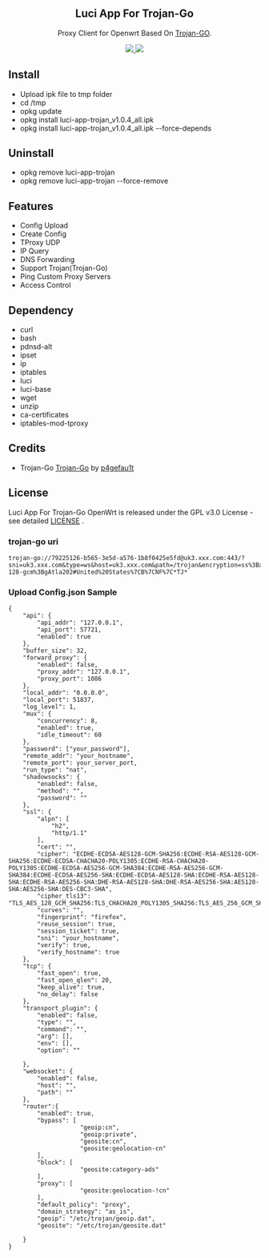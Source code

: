 <h2 align="center">
  <br>Luci App For Trojan-Go <br>
</h2>
  <p align="center">
	Proxy Client for Openwrt Based On <a href="https://github.com/p4gefau1t/trojan-go" target="_blank">Trojan-GO</a>.
  </p>
  <p align="center">
  <a target="_blank" href="https://github.com/frainzy1477/luci-app-trojan/releases/tag/v1.0.4">
    <img src="https://img.shields.io/badge/Luci%20App%20For%20TrojanGo-v1.0.4-blue.svg"> 	  
  </a>
  <a href="https://github.com/frainzy1477/luci-app-trojan/releases" target="_blank">
        <img src="https://img.shields.io/github/downloads/frainzy1477/luci-app-trojan/total.svg?style=flat-square"/>
   </a>
  </p>

  
 ## Install
- Upload ipk file to tmp folder
- cd /tmp
- opkg update
- opkg install luci-app-trojan_v1.0.4_all.ipk  
- opkg install luci-app-trojan_v1.0.4_all.ipk --force-depends

 ## Uninstall
- opkg remove luci-app-trojan 
- opkg remove luci-app-trojan --force-remove

## Features
- Config Upload
- Create Config
- TProxy UDP
- IP Query
- DNS Forwarding
- Support Trojan(Trojan-Go)
- Ping Custom Proxy Servers
- Access Control


## Dependency
- curl
- bash
- pdnsd-alt
- ipset
- ip
- iptables
- luci
- luci-base
- wget
- unzip
- ca-certificates
- iptables-mod-tproxy

## Credits
* Trojan-Go [Trojan-Go](https://github.com/p4gefau1t/trojan-go) by [p4gefau1t](https://github.com/p4gefau1t)

## License  
Luci App For Trojan-Go OpenWrt is released under the GPL v3.0 License - see detailed [LICENSE](https://github.com/frainzy1477/luci-app-trojan/blob/master/LICENSE) .

### trojan-go uri
```
trojan-go://79225126-b565-3e5d-a576-1b8f0425e5fd@uk3.xxx.com:443/?sni=uk3.xxx.com&type=ws&host=uk3.xxx.com&path=/trojan&encryption=ss%3Baes-128-gcm%3BgAtla202#United%20States%7CB%7CNF%7C*TJ*
```

### Upload Config.json Sample
```
{
    "api": {
        "api_addr": "127.0.0.1",
        "api_port": 57721,
        "enabled": true
    },
    "buffer_size": 32,
    "forward_proxy": {
        "enabled": false,
        "proxy_addr": "127.0.0.1",
        "proxy_port": 1086
    },	
    "local_addr": "0.0.0.0",
    "local_port": 51837,
    "log_level": 1,
    "mux": {
        "concurrency": 8,
        "enabled": true,
        "idle_timeout": 60
    },
    "password": ["your_password"],
    "remote_addr": "your_hostname",
    "remote_port": your_server_port,
    "run_type": "nat",
    "shadowsocks": {
        "enabled": false,
        "method": "",
        "password": ""
    },
    "ssl": {
        "alpn": [
            "h2",
            "http/1.1"
        ],
        "cert": "",
        "cipher": "ECDHE-ECDSA-AES128-GCM-SHA256:ECDHE-RSA-AES128-GCM-SHA256:ECDHE-ECDSA-CHACHA20-POLY1305:ECDHE-RSA-CHACHA20-POLY1305:ECDHE-ECDSA-AES256-GCM-SHA384:ECDHE-RSA-AES256-GCM-SHA384:ECDHE-ECDSA-AES256-SHA:ECDHE-ECDSA-AES128-SHA:ECDHE-RSA-AES128-SHA:ECDHE-RSA-AES256-SHA:DHE-RSA-AES128-SHA:DHE-RSA-AES256-SHA:AES128-SHA:AES256-SHA:DES-CBC3-SHA",
        "cipher_tls13": "TLS_AES_128_GCM_SHA256:TLS_CHACHA20_POLY1305_SHA256:TLS_AES_256_GCM_SHA384",
        "curves": "",
        "fingerprint": "firefox",
        "reuse_session": true,
        "session_ticket": true,
        "sni": "your_hostname",
        "verify": true,
        "verify_hostname": true
    },
    "tcp": {
        "fast_open": true,
        "fast_open_qlen": 20,
        "keep_alive": true,
        "no_delay": false
    },
    "transport_plugin": {
        "enabled": false,
        "type": "",
        "command": "",
        "arg": [],
        "env": [],
        "option": ""
        
    },	
    "websocket": {
        "enabled": false,
        "host": "",
        "path": ""
    },	
    "router":{
        "enabled": true,
        "bypass": [
                    "geoip:cn",
                    "geoip:private",
                    "geosite:cn",
                    "geosite:geolocation-cn"
        ],
        "block": [
                    "geosite:category-ads"
        ],
        "proxy": [
                    "geosite:geolocation-!cn"
        ],
        "default_policy": "proxy",
        "domain_strategy": "as_is",
        "geoip": "/etc/trojan/geoip.dat",
        "geosite": "/etc/trojan/geosite.dat"
		
    }
}
```
